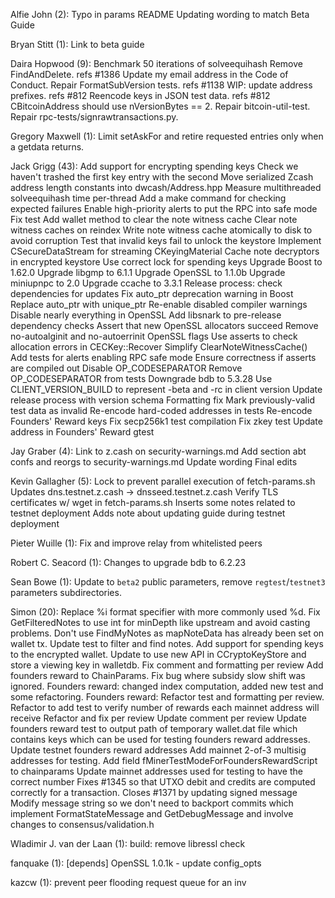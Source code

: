 Alfie John (2):
      Typo in params README
      Updating wording to match Beta Guide

Bryan Stitt (1):
      Link to beta guide

Daira Hopwood (9):
      Benchmark 50 iterations of solveequihash
      Remove FindAndDelete. refs #1386
      Update my email address in the Code of Conduct.
      Repair FormatSubVersion tests. refs #1138
      WIP: update address prefixes. refs #812
      Reencode keys in JSON test data. refs #812
      CBitcoinAddress should use nVersionBytes == 2.
      Repair bitcoin-util-test.
      Repair rpc-tests/signrawtransactions.py.

Gregory Maxwell (1):
      Limit setAskFor and retire requested entries only when a getdata returns.

Jack Grigg (43):
      Add support for encrypting spending keys
      Check we haven't trashed the first key entry with the second
      Move serialized Zcash address length constants into dwcash/Address.hpp
      Measure multithreaded solveequihash time per-thread
      Add a make command for checking expected failures
      Enable high-priority alerts to put the RPC into safe mode
      Fix test
      Add wallet method to clear the note witness cache
      Clear note witness caches on reindex
      Write note witness cache atomically to disk to avoid corruption
      Test that invalid keys fail to unlock the keystore
      Implement CSecureDataStream for streaming CKeyingMaterial
      Cache note decryptors in encrypted keystore
      Use correct lock for spending keys
      Upgrade Boost to 1.62.0
      Upgrade libgmp to 6.1.1
      Upgrade OpenSSL to 1.1.0b
      Upgrade miniupnpc to 2.0
      Upgrade ccache to 3.3.1
      Release process: check dependencies for updates
      Fix auto_ptr deprecation warning in Boost
      Replace auto_ptr with unique_ptr
      Re-enable disabled compiler warnings
      Disable nearly everything in OpenSSL
      Add libsnark to pre-release dependency checks
      Assert that new OpenSSL allocators succeed
      Remove no-autoalginit and no-autoerrinit OpenSSL flags
      Use asserts to check allocation errors in CECKey::Recover
      Simplify ClearNoteWitnessCache()
      Add tests for alerts enabling RPC safe mode
      Ensure correctness if asserts are compiled out
      Disable OP_CODESEPARATOR
      Remove OP_CODESEPARATOR from tests
      Downgrade bdb to 5.3.28
      Use CLIENT_VERSION_BUILD to represent -beta and -rc in client version
      Update release process with version schema
      Formatting fix
      Mark previously-valid test data as invalid
      Re-encode hard-coded addresses in tests
      Re-encode Founders' Reward keys
      Fix secp256k1 test compilation
      Fix zkey test
      Update address in Founders' Reward gtest

Jay Graber (4):
      Link to z.cash on security-warnings.md
      Add section abt confs and reorgs to security-warnings.md
      Update wording
      Final edits

Kevin Gallagher (5):
      Lock to prevent parallel execution of fetch-params.sh
      Updates dns.testnet.z.cash -> dnsseed.testnet.z.cash
      Verify TLS certificates w/ wget in fetch-params.sh
      Inserts some notes related to testnet deployment
      Adds note about updating guide during testnet deployment

Pieter Wuille (1):
      Fix and improve relay from whitelisted peers

Robert C. Seacord (1):
      Changes to upgrade bdb to 6.2.23

Sean Bowe (1):
      Update to `beta2` public parameters, remove `regtest`/`testnet3` parameters     subdirectories.

Simon (20):
      Replace %i format specifier with more commonly used %d.
      Fix GetFilteredNotes to use int for minDepth like upstream and avoid casting problems. Don't use FindMyNotes as mapNoteData has already been set on wallet tx.
      Update test to filter and find notes.
      Add support for spending keys to the encrypted wallet.
      Update to use new API in CCryptoKeyStore and store a viewing key in walletdb.
      Fix comment and formatting per review
      Add founders reward to ChainParams.     Fix bug where subsidy slow shift was ignored.
      Founders reward: changed index computation, added new test and some refactoring.
      Founders reward: Refactor test and formatting per review.
      Refactor to add test to verify number of rewards each mainnet address will receive
      Refactor and fix per review
      Update comment per review
      Update founders reward test to output path of temporary wallet.dat file which contains keys which can be used for testing founders reward addresses.
      Update testnet founders reward addresses
      Add mainnet 2-of-3 multisig addresses for testing.
      Add field fMinerTestModeForFoundersRewardScript to chainparams
      Update mainnet addresses used for testing to have the correct number
      Fixes #1345 so that UTXO debit and credits are computed correctly for a transaction.
      Closes #1371 by updating signed message
      Modify message string so we don't need to backport commits which implement FormatStateMessage and GetDebugMessage and involve changes to consensus/validation.h

Wladimir J. van der Laan (1):
      build: remove libressl check

fanquake (1):
      [depends] OpenSSL 1.0.1k - update config_opts

kazcw (1):
      prevent peer flooding request queue for an inv

